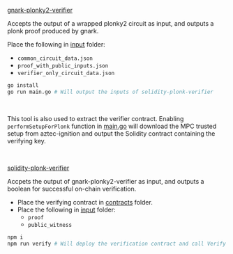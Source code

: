 [gnark-plonky2-verifier](gnark-plonky2-verifier/) 

Accepts the output of a wrapped plonky2 circuit as input, and outputs a plonk proof produced by gnark. 

Place the following in [input](gnark-plonky2-verifier/input/) folder:
- `common_circuit_data.json`
- `proof_with_public_inputs.json`
- `verifier_only_circuit_data.json`


```bash
go install
go run main.go # Will output the inputs of solidity-plonk-verifier
```

<br>


This tool is also used to extract the verifier contract. Enabling `performSetupForPlonk` function in [main.go](gnark-plonky2-verifier/main.go) will download the MPC trusted setup from aztec-ignition and output the Solidity contract containing the verifying key. 

<br>



[solidity-plonk-verifier](solidity-plonk-verifier/)

Accpets the output of gnark-plonky2-verifier as input, and outputs a boolean for successful on-chain verification. 

- Place the verifying contract in [contracts](solidity-plonk-verifier/contracts/) folder. 
- Place the following in [input](solidity-plonk-verifier/input/) folder: 
	- `proof` 
	- `public_witness`


```bash
npm i
npm run verify # Will deploy the verification contract and call Verify
```
